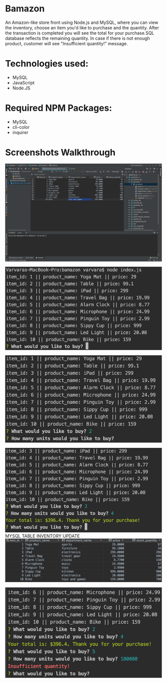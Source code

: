 # Bamazon
An Amazon-like store front using Node.js and MySQL, where you can view the inventory, choose an item you'd like to purchase and the quantity. After the transaction is completed you will see the total for your purchase.SQL database reflects the remaining quantity. In case if there is not enough product, customer will see "Insufficient quantity!" message.

# Technologies used:

* MySQL
* JavaScript
* Node.JS

# Required NPM Packages:

* MySQL
* cli-color
* inquirer 

# Screenshots Walkthrough 

![](assets/1.png) 

![](assets/2.png) 

![](assets/3.png) 

![](assets/4.png) 
MYSQL TABLE INVENTORY UPDATE
![](assets/5.png) 

![](assets/6.png) 

